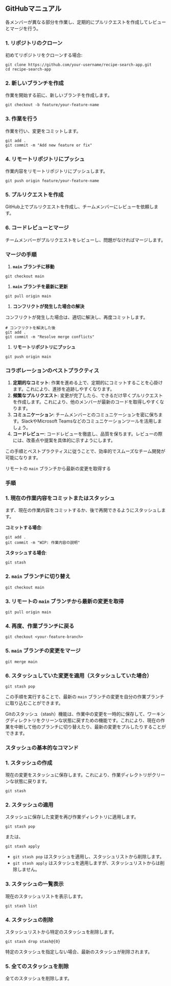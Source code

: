 ## GitHubマニュアル

各メンバーが異なる部分を作業し、定期的にプルリクエストを作成してレビューとマージを行う。

### 

### 1. リポジトリのクローン

初めてリポジトリをクローンする場合:

```
git clone https://github.com/your-username/recipe-search-app.git
cd recipe-search-app
```

### 2. 新しいブランチを作成

作業を開始する前に、新しいブランチを作成します。

```
git checkout -b feature/your-feature-name
```

### 3. 作業を行う

作業を行い、変更をコミットします。

```
git add .
git commit -m "Add new feature or fix"
```

### 4. リモートリポジトリにプッシュ

作業内容をリモートリポジトリにプッシュします。

```
git push origin feature/your-feature-name
```

### 5. プルリクエストを作成

GitHub上でプルリクエストを作成し、チームメンバーにレビューを依頼します。

### 6. コードレビューとマージ

チームメンバーがプルリクエストをレビューし、問題がなければマージします。

### マージの手順

1. **`main` ブランチに移動**

```
git checkout main
```

1. **`main` ブランチを最新に更新**

```
git pull origin main
```

1. **コンフリクトが発生した場合の解決**

コンフリクトが発生した場合は、適切に解決し、再度コミットします。

```
# コンフリクトを解決した後
git add .
git commit -m "Resolve merge conflicts"
```

1. **リモートリポジトリにプッシュ**

```
git push origin main
```

### コラボレーションのベストプラクティス

1. **定期的なコミット**: 作業を進める上で、定期的にコミットすることを心掛けます。これにより、進捗を追跡しやすくなります。
2. **頻繁なプルリクエスト**: 変更が完了したら、できるだけ早くプルリクエストを作成します。これにより、他のメンバーが最新のコードを取得しやすくなります。
3. **コミュニケーション**: チームメンバーとのコミュニケーションを密に保ちます。SlackやMicrosoft Teamsなどのコミュニケーションツールを活用しましょう。
4. **コードレビュー**: コードレビューを徹底し、品質を保ちます。レビューの際には、改善点や提案を具体的に示すようにします。

この手順とベストプラクティスに従うことで、効率的でスムーズなチーム開発が可能になります。

リモートの `main` ブランチから最新の変更を取得する

### 手順

### 1. 現在の作業内容をコミットまたはスタッシュ

まず、現在の作業内容をコミットするか、後で再開できるようにスタッシュします。

**コミットする場合**:

```
git add .
git commit -m "WIP: 作業内容の説明"
```

**スタッシュする場合**:

```
git stash
```

### 2. `main` ブランチに切り替え

```
git checkout main
```

### 3. リモートの `main` ブランチから最新の変更を取得

```
git pull origin main
```

### 4. 再度、作業ブランチに戻る

```
git checkout <your-feature-branch>
```

### 5. `main` ブランチの変更をマージ

```
git merge main
```

### 6. スタッシュしていた変更を適用（スタッシュしていた場合）

```
git stash pop
```

この手順を実行することで、最新の `main` ブランチの変更を自分の作業ブランチに取り込むことができます。

Gitのスタッシュ（stash）機能は、作業中の変更を一時的に保存して、ワーキングディレクトリをクリーンな状態に戻すための機能です。これにより、現在の作業を中断して他のブランチに切り替えたり、最新の変更をプルしたりすることができます。

### スタッシュの基本的なコマンド

### 1. スタッシュの作成

現在の変更をスタッシュに保存します。これにより、作業ディレクトリがクリーンな状態に戻ります。

```
git stash
```

### 2. スタッシュの適用

スタッシュに保存した変更を再び作業ディレクトリに適用します。

```
git stash pop
```

または、

```
git stash apply
```

- `git stash pop` はスタッシュを適用し、スタッシュリストから削除します。
- `git stash apply` はスタッシュを適用しますが、スタッシュリストからは削除しません。

### 3. スタッシュの一覧表示

現在のスタッシュリストを表示します。

```
git stash list
```

### 4. スタッシュの削除

スタッシュリストから特定のスタッシュを削除します。

```
git stash drop stash@{0}
```

特定のスタッシュを指定しない場合、最新のスタッシュが削除されます。

### 5. 全てのスタッシュを削除

全てのスタッシュを削除します。